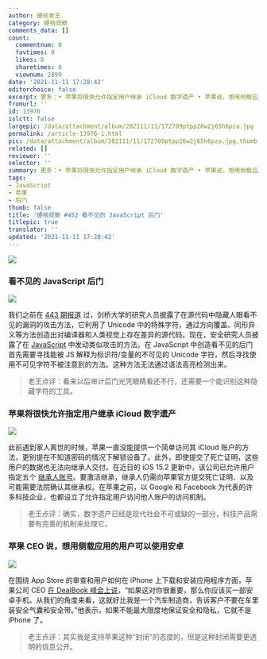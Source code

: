 ```yaml
---
author: 硬核老王
category: 硬核观察
comments_data: []
count:
  commentnum: 0
  favtimes: 0
  likes: 0
  sharetimes: 0
  viewnum: 2899
date: '2021-11-11 17:28:42'
editorchoice: false
excerpt: 更多：• 苹果将很快允许指定用户继承 iCloud 数字遗产 • 苹果说，想用侧载应用的用户可以使用安卓
fromurl: ''
id: 13976
islctt: false
largepic: /data/attachment/album/202111/11/172709ptpp26w2j65h6pza.jpg
permalink: /article-13976-1.html
pic: /data/attachment/album/202111/11/172709ptpp26w2j65h6pza.jpg.thumb.jpg
related: []
reviewer: ''
selector: ''
summary: 更多：• 苹果将很快允许指定用户继承 iCloud 数字遗产 • 苹果说，想用侧载应用的用户可以使用安卓
tags:
- JavaScript
- 苹果
- 后门
thumb: false
title: '硬核观察 #452 看不见的 JavaScript 后门'
titlepic: true
translator: ''
updated: '2021-11-11 17:28:42'
---
```


![](/data/attachment/album/202111/11/172709ptpp26w2j65h6pza.jpg)


### 看不见的 JavaScript 后门


![](/data/attachment/album/202111/11/172723rh4nn74axubkch73.jpg)


我们之前在 [443 期报道](/article-13945-1.html) 过，剑桥大学的研究人员披露了在源代码中隐藏人眼看不见的漏洞的攻击方法，它利用了 Unicode 中的特殊字符，通过方向覆盖、同形异义等方法创造出对编译器和人类视觉上存在差异的源代码。现在，安全研究人员披露了在 [JavaScript](https://certitude.consulting/blog/en/invisible-backdoor/) 中发动类似攻击的方法。在 JavaScript 中创造看不见的后门首先需要寻找能被 JS 解释为标识符/变量的不可见的 Unicode 字符，然后寻找使用不可见字符不被注意到的方法。这种方法无法通过语法高亮检测出来。



> 
> 老王点评：看来以后审计后门光凭眼睛看还不行，还需要一个能识别这种隐藏字符的工具。
> 
> 
> 


### 苹果将很快允许指定用户继承 iCloud 数字遗产


![](/data/attachment/album/202111/11/172749n77c79dxmcsm9sqy.jpg)


此前遇到家人离世的时候，苹果一直没能提供一个简单访问其 iCloud 账户的方法，更别提在不知道密码的情况下解锁设备了。此外，即使提交了死亡证明，这些用户的数据也无法向继承人交付。在近日的 iOS 15.2 更新中，该公司已允许用户指定五个 [继承人账号](https://www.theverge.com/2021/11/10/22774873/apple-digital-legacy-program-comes-to-ios15-iphones-macs)。要激活继承，继承人仍需向苹果官方提交死亡证明、以及可能需要法院确认其继承权。在苹果之前，以 Google 和 Facebook 为代表的许多科技企业，也都设立了允许指定用户访问他人账户的访问机制。



> 
> 老王点评：确实，数字遗产已经是现代社会不可或缺的一部分，科技产品需要有完善的机制来处理它。
> 
> 
> 


### 苹果 CEO 说，想用侧载应用的用户可以使用安卓


![](/data/attachment/album/202111/11/172811mh8habk388hf08zr.jpg)


在围绕 App Store 的审查和用户如何在 iPhone 上下载和安装应用程序方面，苹果公司 CEO [在 DealBook 峰会上说](https://www.macrumors.com/2021/11/09/tim-cook-users-sideloading-use-an-android/)，“如果这对你很重要，那么你应该买一部安卓手机。从我们的角度来看，这就好比我是一个汽车制造商，告诉客户不要在车里装安全气囊和安全带。”他表示，如果不能最大限度地保证安全和隐私，它就不是 iPhone 了。



> 
> 老王点评：其实我是支持苹果这种“封闭”的态度的，但是这种封闭需要更透明的信息公开。
> 
> 
>